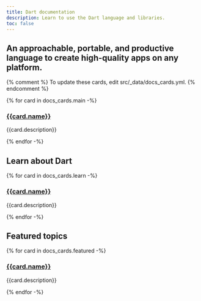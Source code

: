 ```yaml
---
title: Dart documentation
description: Learn to use the Dart language and libraries.
toc: false
---
```


## An approachable, portable, and productive language to create high-quality apps on any platform.

{% comment %}
To update these cards, edit src/_data/docs_cards.yml.
{% endcomment %}

<div class="card-grid card-col2">
{% for card in docs_cards.main -%}
  <div class="card">
    <h3><a href="{{card.url}}">{{card.name}}</a></h3>
    <p>{{card.description}}</p>
  </div>
{% endfor -%}
</div>

## Learn about Dart

<div class="card-grid card-col2">
{% for card in docs_cards.learn -%}
  <div class="card">
    <h3><a href="{{card.url}}">{{card.name}}</a></h3>
    <p>{{card.description}}</p>
  </div>
{% endfor -%}
</div>

## Featured topics

<div class="card-grid card-col3">
{% for card in docs_cards.featured -%}
  <div class="card">
    <h3><a href="{{card.url}}">{{card.name}}</a></h3>
    <p>{{card.description}}</p>
  </div>
{% endfor -%}
</div>
